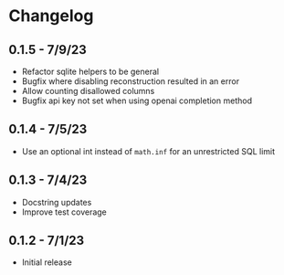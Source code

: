 # Changelog

## 0.1.5 - 7/9/23

- Refactor sqlite helpers to be general
- Bugfix where disabling reconstruction resulted in an error
- Allow counting disallowed columns
- Bugfix api key not set when using openai completion method

## 0.1.4 - 7/5/23

- Use an optional int instead of `math.inf` for an unrestricted SQL limit

## 0.1.3 - 7/4/23

- Docstring updates
- Improve test coverage

## 0.1.2 - 7/1/23

- Initial release
